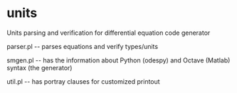 # units
Units parsing and verification for differential equation code generator

parser.pl  -- parses equations and verify types/units

smgen.pl --  has the information about Python (odespy) and Octave (Matlab) syntax (the generator)

util.pl  --  has portray clauses for customized printout
